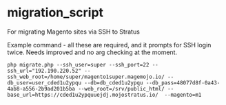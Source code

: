 # migration_script
For migrating Magento sites via SSH to Stratus


Example command - all these are required, and it prompts for SSH login twice. Needs improved and no arg checking at the moment.
```
php migrate.php --ssh_user=super --ssh_port=22 --ssh_url="192.190.220.52" --ssh_web_root=/home/super/magento1super.magemojo.io/ --db_user=user_cded1u2ypqu --db=db_cded1u2ypqu --db_pass=48077d8f-0a43-4ab8-a556-2b9ad201b5ba --web_root=/srv/public_html/ --base_url=https://cded1u2ypquuejdj.mojostratus.io/  --magento=m1
```


